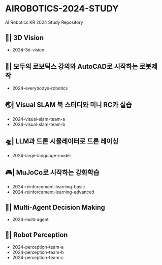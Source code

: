 # AIROBOTICS-2024-STUDY
AI Robotics KR 2024 Study Repository

## 👀| 3D Vision
- 2024-3d-vision

## 🤖| 모두의 로보틱스 강의와 AutoCAD로 시작하는 로봇제작
- 2024-everybodys-robotics

## 🌏| Visual SLAM 북 스터디와 미니 RC카 실습
- 2024-visual-slam-team-a
- 2024-visual-slam-team-b

## 🛸| LLM과 드론 시뮬레이터로 드론 레이싱
- 2024-large-language-model

## 🎮| MuJoCo로 시작하는 강화학습
- 2024-reinforcement-learning-basic
- 2024-reinforcement-learning-advanced

## 🎡| Multi-Agent Decision Making
- 2024-multi-agent

## 🔭| Robot Perception
- 2024-perception-team-a
- 2024-perception-team-b
- 2024-perception-team-c
